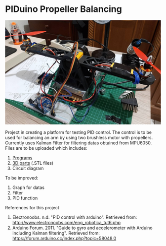 # PIDuino Propeller Balancing
![PIDuino](https://raw.githubusercontent.com/Vermillord/PIDuino-Propeller-Balancing/master/images/787464resized.jpg?token=ANS3LUKE57XVUMUYXLYKMYS6ZO4IA)

Project in creating a platform for testing PID control. The control is to be used for balancing an arm by using two brushless motor with propellers. Currently uses Kalman Filter for filtering datas obtained from MPU6050. Files are to be uploaded which includes:

1. [Programs](https://github.com/Vermillord/PIDuino-Propeller-Balancing/tree/master/programs)
2. [3D parts](https://github.com/Vermillord/PIDuino-Propeller-Balancing/tree/master/3d%20models) (.STL files)
3. Circuit diagram

To be improved:
1. Graph for datas
2. Filter
3. PID function

References for this project
1. Electronoobs. n.d. "PID control with arduino". Retrieved from: http://www.electronoobs.com/eng_robotica_tut6.php
2. Arduino Forum. 2011. "Guide to gyro and accelerometer with Arduino including Kalman filtering". Retrieved from: https://forum.arduino.cc/index.php?topic=58048.0
